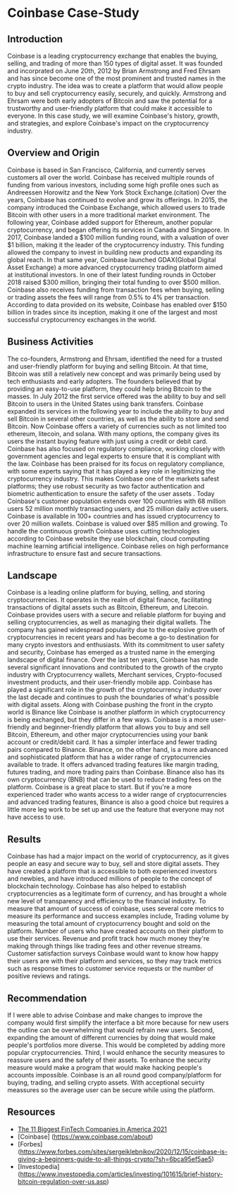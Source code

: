 # Coinbase Case-Study

## Introduction

Coinbase is a leading cryptocurrency exchange that enables the buying, selling, and trading of more than 150 types of digital asset. It was founded and incorprated on June 20th, 2012 by Brian Armstrong and Fred Ehrsam and has since become one of the most prominent and trusted names in the crypto industry. The idea was to create a platform that would allow people to buy and sell cryptocurrency easily, securely, and quickly. Armstrong and Ehrsam were both early adopters of Bitcoin and saw the potential for a trustworthy and user-friendly platform that could make it accessible to everyone. In this case study, we will examine Coinbase's history, growth, and strategies, and explore Coinbase's impact on the cryptocurrency industry.

## Overview and Origin

Coinbase is based in San Francisco, California, and currently serves customers all over the world. Coinbase has received multiple rounds of funding from various investors, including some high profile ones such as Andreessen Horowitz and the New York Stock Exchange.(citation) Over the years, Coinbase has continued to evolve and grow its offerings. In 2015, the company introduced the Coinbase Exchange, which allowed users to trade Bitcoin with other users in a more traditional market environment. The following year, Coinbase added support for Ethereum, another popular cryptocurrency, and began offering its services in Canada and Singapore. In 2017, Coinbase landed a $100 million funding round, with a valuation of over $1 billion, making it the leader of the cryptocurrency industry. This funding allowed the company to invest in building new products and expanding its global reach. In that same year, Coinbase launched GDAX(Global Digital Asset Exchange) a more advanced cryptocurrency trading platform aimed at institutional investors. In one of their latest funding rounds in October 2018 raised $300 million, bringing their total funding to over $500 million. Coinbase also receives funding from transaction fees when buying, selling or trading assets the fees will range from 0.5% to 4% per transaction. According to data provided on its website, Coinbase has enabled over $150 billion in trades since its inception, making it one of the largest and most successful cryptocurrency exchanges in the world.

## Business Activities 

The co-founders, Armstrong and Ehrsam, identified the need for a trusted and user-friendly platform for buying and selling Bitcoin. At that time, Bitcoin was still a relatively new concept and was primarily being used by tech enthusiasts and early adopters. The founders believed that by providing an easy-to-use platform, they could help bring Bitcoin to the masses. In July 2012 the first service offered was the ability to buy and sell Bitcoin to users in the United States using bank transfers. Coinbase expanded its services in the following year to include the ability to buy and sell Bitcoin in several other countries, as well as the ability to store and send Bitcoin. Now Coinbase offers a variety of currencies such as not limited too ethereum, litecoin, and solana.  With many options, the company gives its users the instant buying feature with just using a credit or debit card. Coinbase has also focused on regulatory compliance, working closely with government agencies and legal experts to ensure that it is compliant with the law. Coinbase has been praised for its focus on regulatory compliance, with some experts saying that it has played a key role in legitimizing the cryptocurrency industry. This makes Coinbase one of the markets safest platforms; they use robust security as two factor authentication and biometric authentication to ensure the safety of the user assets . Today Coinbase's customer population extends over 100 countries with 68 million users 52 million monthly transacting users, and 25 million daily active users. Coinbase is available in 100+ countries and has issued cryptocurrency to over 20 million wallets. Coinbase is valued over $85 million and growing. To handle the continuous growth Coinbase uses cutting technologies according to Coinbase website they use blockchain, cloud computing machine learning artificial intelligence. Coinbase relies on high performance infrastructure to ensure fast and secure transactions.

## Landscape

Coinbase is a leading online platform for buying, selling, and storing cryptocurrencies. It operates in the realm of digital finance, facilitating transactions of digital assets such as Bitcoin, Ethereum, and Litecoin. Coinbase provides users with a secure and reliable platform for buying and selling cryptocurrencies, as well as managing their digital wallets. The company has gained widespread popularity due to the explosive growth of cryptocurrencies in recent years and has become a go-to destination for many crypto investors and enthusiasts. With its commitment to user safety and security, Coinbase has emerged as a trusted name in the emerging landscape of digital finance. Over the last ten years, Coinbase has made several significant innovations and contributed to the growth of the crypto industry with Cryptocurrency wallets, Merchant services, Crypto-focused investment products, and their user-friendly mobile app. Coinbase has played a significant role in the growth of the cryptocurrency industry over the last decade and continues to push the boundaries of what's possible with digital assets. Along with Coinbase pushing the front in the crypto world is Binance like Coinbase is another platform in which  cryptocurrency is being exchanged, but they differ in a few ways. Coinbase is a more user-friendly and beginner-friendly platform that allows you to buy and sell Bitcoin, Ethereum, and other major cryptocurrencies using your bank account or credit/debit card. It has a simpler interface and fewer trading pairs compared to Binance. Binance, on the other hand, is a more advanced and sophisticated platform that has a wider range of cryptocurrencies available to trade. It offers advanced trading features like margin trading, futures trading, and more trading pairs than Coinbase. Binance also has its own cryptocurrency (BNB) that can be used to reduce trading fees on the platform. Coinbase is a great place to start. But if you're a more experienced trader who wants access to a wider range of cryptocurrencies and advanced trading features, Binance is also a good choice but requires a little more leg work to be set up and use the feature that everyone may not have access to use.

## Results

Coinbase has had a major impact on the world of cryptocurrency, as it gives people an easy and secure way to buy, sell and store digital assets. They have created a platform that is accessible to both experienced investors and newbies, and have introduced millions of people to the concept of blockchain technology. Coinbase has also helped to establish cryptocurrencies as a legitimate form of currency, and has brought a whole new level of transparency and efficiency to the financial industry. To measure that amount of success of coinbase, uses several core metrics to measure its performance and success examples include, Trading volume by measuring the total amount of cryptocurrency bought and sold on the platform. Number of users who have created accounts on their platform to use their services. Revenue and profit track how much money they're making through things like trading fees and other revenue streams. Customer satisfaction surveys Coinbase would want to know how happy their users are with their platform and services, so they may track metrics such as response times to customer service requests or the number of positive reviews and ratings.

## Recommendation 

If I were able to advise Coinbase and make changes to improve the company would first simplify the interface a bit more because for new users the outline can be overwhelming that would refrain new users. Second, expanding the amount of different currencies by doing that would make people's portfolios more diverse. This would be completed by adding more popular cryptocurrencies.  Third, I would enhance the security measures to reassure users and the safety of their assets. To enhance the security measure would make a program that would make hacking people's accounts impossible. Coinbase is an all round good company/platform for buying, trading, and selling crypto assets. With acceptional secuirty meassures so the average user can be secure while using the platform.

## Resources

* [The 11 Biggest FinTech Companies in America 2021](https://www.forbes.com/sites/elizahaverstock/2021/06/08/the-11-biggest-fintech-companies-in-america-2021/?sh=2072785b4f13)
* [Coinbase] (https://www.coinbase.com/about)
* [Forbes] (https://www.forbes.com/sites/sergeiklebnikov/2020/12/15/coinbase-is-giving-a-beginners-guide-to-all-things-crypto/?sh=6bca95ef5ae5)
* [Investopedia] (https://www.investopedia.com/articles/investing/101615/brief-history-bitcoin-regulation-over-us.asp)



